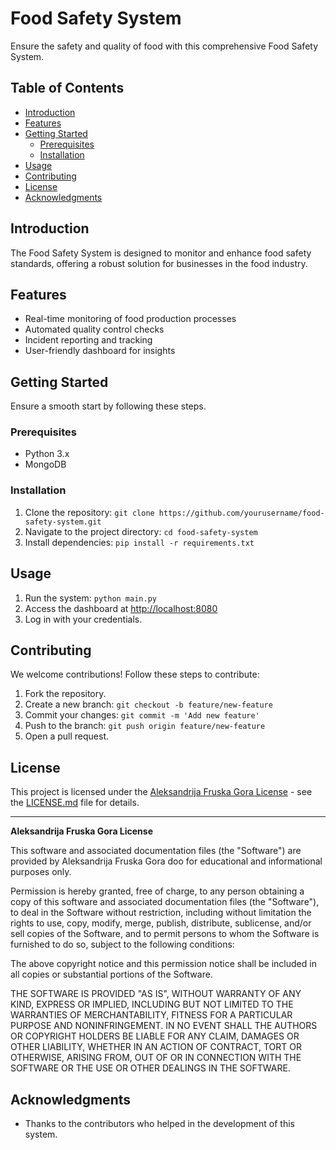 # Food Safety System

Ensure the safety and quality of food with this comprehensive Food Safety System.

## Table of Contents

- [Introduction](#introduction)
- [Features](#features)
- [Getting Started](#getting-started)
  - [Prerequisites](#prerequisites)
  - [Installation](#installation)
- [Usage](#usage)
- [Contributing](#contributing)
- [License](#license)
- [Acknowledgments](#acknowledgments)

## Introduction

The Food Safety System is designed to monitor and enhance food safety standards, offering a robust solution for businesses in the food industry.

## Features

- Real-time monitoring of food production processes
- Automated quality control checks
- Incident reporting and tracking
- User-friendly dashboard for insights

## Getting Started

Ensure a smooth start by following these steps.

### Prerequisites

- Python 3.x
- MongoDB

### Installation

1. Clone the repository: `git clone https://github.com/yourusername/food-safety-system.git`
2. Navigate to the project directory: `cd food-safety-system`
3. Install dependencies: `pip install -r requirements.txt`

## Usage

1. Run the system: `python main.py`
2. Access the dashboard at [http://localhost:8080](http://localhost:8080)
3. Log in with your credentials.

## Contributing

We welcome contributions! Follow these steps to contribute:
1. Fork the repository.
2. Create a new branch: `git checkout -b feature/new-feature`
3. Commit your changes: `git commit -m 'Add new feature'`
4. Push to the branch: `git push origin feature/new-feature`
5. Open a pull request.

## License

This project is licensed under the [Aleksandrija Fruska Gora License](LICENSE.md) - see the [LICENSE.md](LICENSE.md) file for details.

---

**Aleksandrija Fruska Gora License**

This software and associated documentation files (the "Software") are provided by Aleksandrija Fruska Gora doo for educational and informational purposes only.

Permission is hereby granted, free of charge, to any person obtaining a copy of this software and associated documentation files (the "Software"), to deal in the Software without restriction, including without limitation the rights to use, copy, modify, merge, publish, distribute, sublicense, and/or sell copies of the Software, and to permit persons to whom the Software is furnished to do so, subject to the following conditions:

The above copyright notice and this permission notice shall be included in all copies or substantial portions of the Software.

THE SOFTWARE IS PROVIDED "AS IS", WITHOUT WARRANTY OF ANY KIND, EXPRESS OR IMPLIED, INCLUDING BUT NOT LIMITED TO THE WARRANTIES OF MERCHANTABILITY, FITNESS FOR A PARTICULAR PURPOSE AND NONINFRINGEMENT. IN NO EVENT SHALL THE AUTHORS OR COPYRIGHT HOLDERS BE LIABLE FOR ANY CLAIM, DAMAGES OR OTHER LIABILITY, WHETHER IN AN ACTION OF CONTRACT, TORT OR OTHERWISE, ARISING FROM, OUT OF OR IN CONNECTION WITH THE SOFTWARE OR THE USE OR OTHER DEALINGS IN THE SOFTWARE.
## Acknowledgments

- Thanks to the contributors who helped in the development of this system.


<!---
Dajjana/Dajjana is a ✨ special ✨ repository because its `README.md` (this file) appears on your GitHub profile.
You can click the Preview link to take a look at your changes.
--->
